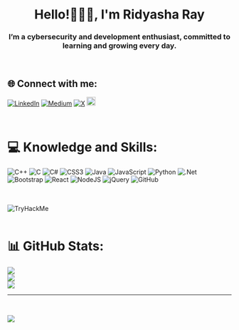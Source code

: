 
<h1 align="center">Hello!🙋🏽‍♀️, I'm Ridyasha Ray</h1>
<h3 align="center">I’m a cybersecurity and development enthusiast, committed to learning and growing every day.</h3>

<br>

## 🌐 Connect with me:
[![LinkedIn](https://img.shields.io/badge/LinkedIn-%230077B5.svg?logo=linkedin&logoColor=white)](https://linkedin.com/in/ridyasha-ray) [![Medium](https://img.shields.io/badge/Medium-12100E?logo=medium&logoColor=white)](https://medium.com/@ridray2024) [![X](https://img.shields.io/badge/X-black.svg?logo=X&logoColor=white)](https://x.com/ridyasha02) <img src="https://img.shields.io/static/v1?message=TryHackMe&logo=tryhackme&label=&color=88cc14&logoColor=white&labelColor=&style=for-the-badge" height="20" alt="tryhackme logo"  />

<br>

# 💻 Knowledge and Skills:
![C++](https://img.shields.io/badge/c++-%2300599C.svg?style=for-the-badge&logo=c%2B%2B&logoColor=white) ![C](https://img.shields.io/badge/c-%2300599C.svg?style=for-the-badge&logo=c&logoColor=white) ![C#](https://img.shields.io/badge/c%23-%23239120.svg?style=for-the-badge&logo=csharp&logoColor=white) ![CSS3](https://img.shields.io/badge/css3-%231572B6.svg?style=for-the-badge&logo=css3&logoColor=white) ![Java](https://img.shields.io/badge/java-%23ED8B00.svg?style=for-the-badge&logo=openjdk&logoColor=white) ![JavaScript](https://img.shields.io/badge/javascript-%23323330.svg?style=for-the-badge&logo=javascript&logoColor=%23F7DF1E) ![Python](https://img.shields.io/badge/python-3670A0?style=for-the-badge&logo=python&logoColor=ffdd54) ![.Net](https://img.shields.io/badge/.NET-5C2D91?style=for-the-badge&logo=.net&logoColor=white) ![Bootstrap](https://img.shields.io/badge/bootstrap-%238511FA.svg?style=for-the-badge&logo=bootstrap&logoColor=white) ![React](https://img.shields.io/badge/react-%2320232a.svg?style=for-the-badge&logo=react&logoColor=%2361DAFB) ![NodeJS](https://img.shields.io/badge/node.js-6DA55F?style=for-the-badge&logo=node.js&logoColor=white) ![jQuery](https://img.shields.io/badge/jquery-%230769AD.svg?style=for-the-badge&logo=jquery&logoColor=white) ![GitHub](https://img.shields.io/badge/github-%23121011.svg?style=for-the-badge&logo=github&logoColor=white)

<br>
<br>
<img src="https://tryhackme-badges.s3.amazonaws.com/ray0210.png" alt="TryHackMe">

<br>
<br>

# 📊 GitHub Stats:
![](https://github-readme-stats.vercel.app/api?username=ridyasha02&theme=neon&hide_border=false&include_all_commits=true&count_private=false)<br/>
![](https://github-readme-streak-stats.herokuapp.com/?user=ridyasha02&theme=neon&hide_border=false)<br/>
![](https://github-readme-stats.vercel.app/api/top-langs/?username=ridyasha02&theme=neon&hide_border=false&include_all_commits=true&count_private=false&layout=compact)

---
<br>

[![](https://visitcount.itsvg.in/api?id=ridyasha02&icon=6&color=10)](https://visitcount.itsvg.in)



